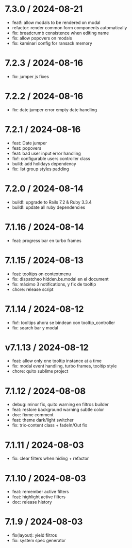 
7.3.0 / 2024-08-21
==================

  * feat!: allow modals to be rendered on modal
  * refactor: render common form components automatically
  * fix: breadcrumb consistence when editing name
  * fix: allow popovers on modals
  * fix: kaminari config for ransack memory

7.2.3 / 2024-08-16
==================

  * fix: jumper js fixes

7.2.2 / 2024-08-16
==================

  * fix: date jumper error empty date handling

7.2.1 / 2024-08-16
==================

  * feat: Date jumper
  * feat: popovers
  * feat: bad user input error handling
  * fix!: configurable users controller class
  * build: add holidays dependency
  * fix: list group styles padding

7.2.0 / 2024-08-14
==================

  * build!: upgrade to Rails 7.2 & Ruby 3.3.4
  * build!: update all ruby dependencies

7.1.16 / 2024-08-14
===================

  * feat: progress bar en turbo frames

7.1.15 / 2024-08-13
===================

  * feat: tooltips on contextmenu
  * fix: dispatcheo hidden.bs.modal en el document
  * fix: máximo 3 notifications, y fix de tooltip
  * chore: release script

7.1.14 / 2024-08-12
===================

  * fix!: tooltips ahora se bindean con tooltip_controller
  * fix: search bar y modal

v7.1.13 / 2024-08-12
====================

  * feat: allow only one tooltip instance at a time
  * fix: modal event handling, turbo frames, tooltip style
  * chore: quito sublime project

7.1.12 / 2024-08-08
===================

  * debug: minor fix, quito warning en filtros builder
  * feat: restore background warning subtle color
  * doc: fixme comment
  * feat: theme dark/light switcher
  * fix: trix-content class + fadeIn/Out fix

7.1.11 / 2024-08-03
===================

  * fix: clear filters when hiding + refactor

7.1.10 / 2024-08-03
===================

  * feat: remember active filters
  * feat: highlight active filters
  * doc: release history

7.1.9 / 2024-08-03
==================

  * fix(layout): yield filtros
  * fix: system spec generator
